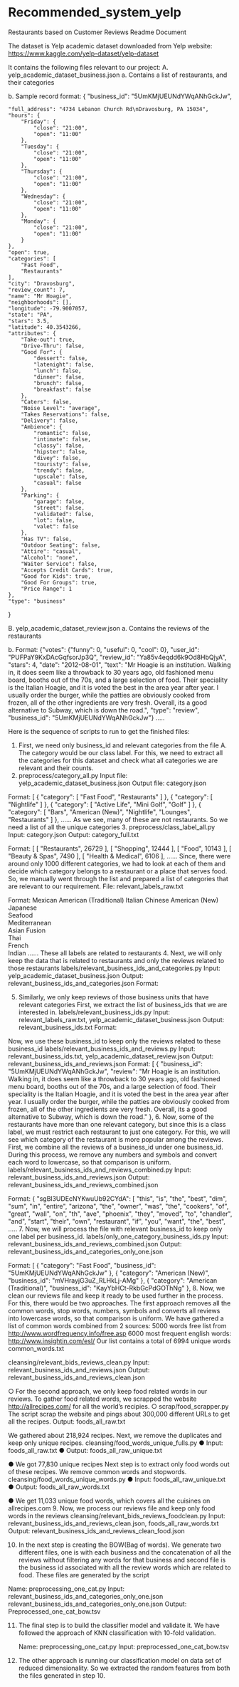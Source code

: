 # Recommended_system_yelp

Restaurants based on Customer Reviews
Readme Document

The dataset is Yelp academic dataset downloaded from Yelp website: https://www.kaggle.com/yelp-dataset/yelp-dataset

It contains the following files relevant to our project:
A.	yelp_academic_dataset_business.json
a.	Contains a list of restaurants, and their categories
 
b.	Sample record format:
{
	"business_id": "5UmKMjUEUNdYWqANhGckJw",
    
	"full_address": "4734 Lebanon Church Rd\nDravosburg, PA 15034",
	"hours": {
		"Friday": {
			"close": "21:00",
			"open": "11:00"
		},
		"Tuesday": {
			"close": "21:00",
			"open": "11:00"
		},
		"Thursday": {
			"close": "21:00",
			"open": "11:00"
		},
		"Wednesday": {
			"close": "21:00",
			"open": "11:00"
		},
		"Monday": {
			"close": "21:00",
			"open": "11:00"
		}
	},
	"open": true,
	"categories": [
		"Fast Food",
		"Restaurants"
	],
	"city": "Dravosburg",
	"review_count": 7,
	"name": "Mr Hoagie",
	"neighborhoods": [],
	"longitude": -79.9007057,
	"state": "PA",
	"stars": 3.5,
	"latitude": 40.3543266,
	"attributes": {
		"Take-out": true,
		"Drive-Thru": false,
		"Good For": {
			"dessert": false,
			"latenight": false,
			"lunch": false,
			"dinner": false,
			"brunch": false,
			"breakfast": false
		},
		"Caters": false,
		"Noise Level": "average",
		"Takes Reservations": false,
		"Delivery": false,
		"Ambience": {
			"romantic": false,
			"intimate": false,
			"classy": false,
			"hipster": false,
			"divey": false,
			"touristy": false,
			"trendy": false,
			"upscale": false,
			"casual": false
		},
		"Parking": {
			"garage": false,
			"street": false,
			"validated": false,
			"lot": false,
			"valet": false
		},
		"Has TV": false,
		"Outdoor Seating": false,
		"Attire": "casual",
		"Alcohol": "none",
		"Waiter Service": false,
		"Accepts Credit Cards": true,
		"Good for Kids": true,
		"Good For Groups": true,
		"Price Range": 1
	},
	"type": "business"
}


B.	yelp_academic_dataset_review.json
a.	Contains the reviews of the restaurants
 
b.	Format:
{"votes": {"funny": 0, "useful": 0, "cool": 0}, "user_id": "PUFPaY9KxDAcGqfsorJp3Q", "review_id": "Ya85v4eqdd6k9Od8HbQjyA", "stars": 4, "date": "2012-08-01", "text": "Mr Hoagie is an institution. Walking in, it does seem like a throwback to 30 years ago, old fashioned menu board, booths out of the 70s, and a large selection of food. Their speciality is the Italian Hoagie, and it is voted the best in the area year after year. I usually order the burger, while the patties are obviously cooked from frozen, all of the other ingredients are very fresh. Overall, its a good alternative to Subway, which is down the road.", "type": "review", "business_id": "5UmKMjUEUNdYWqANhGckJw"}
…..

Here is the sequence of scripts to run to get the finished files:

1.	First, we need only business_id and relevant categories from the file A. The category would be our class label. For this, we need to extract all the categories for this dataset and check what all categories we are relevant and their counts.
2.	preprocess/category_all.py
Input file: yelp_academic_dataset_business.json
Output file: category.json
 
Format:
[
	{
		"category": [
			"Fast Food",
			"Restaurants"
		]
	},
	{
		"category": [
			"Nightlife"
		]
	},
	{
		"category": [
			"Active Life",
			"Mini Golf",
			"Golf"
		]
	},
	{
		"category": [
			"Bars",
			"American (New)",
			"Nightlife",
			"Lounges",
			"Restaurants"
		]
	},
…...
As we see, many of these are not restaurants. So we need a list of all the unique categories
3.	preprocess/class_label_all.py
Input: category.json
Output: category_full.txt
 
Format:
[
  [
    "Restaurants",
    26729
  ],
  [
    "Shopping",
    12444
  ],
  [
    "Food",
    10143
  ],
  [
    "Beauty & Spas",
    7490
  ],
  [
    "Health & Medical",
    6106
  ],
…...
Since, there were around only 1000 different categories, we had to look at each of them and decide which category belongs to a restaurant or a place that serves food.
So, we manually went through the list and prepared a list of categories that are relevant to our requirement.
File: relevant_labels_raw.txt
 
Format:
Mexican
American (Traditional)
Italian
Chinese
American (New) 
Japanese       
Seafood        
Mediterranean  
Asian Fusion   
Thai          
French         
Indian
……
These all labels are related to restaurants
4.	Next, we will only keep the data that is related to restaurants and only the reviews related to those restaurants
labels/relevant_business_ids_and_categories.py
Input: yelp_academic_dataset_business.json
Output: relevant_business_ids_and_categories.json
Format:
 
5.	Similarly, we only keep reviews of those business units that have relevant categories
First, we extract the list of business_ids that we are interested in.
labels/relevant_business_ids.py
Input: relevant_labels_raw.txt, yelp_academic_dataset_business.json
Output: relevant_business_ids.txt
Format:
 
Now, we use these business_id to keep only the reviews related to these business_id
labels/relevant_business_ids_and_reviews.py
Input: relevant_business_ids.txt, yelp_academic_dataset_review.json
Output: relevant_business_ids_and_reviews.json
Format:
[
  {
    "business_id": "5UmKMjUEUNdYWqANhGckJw",
    "review": "Mr Hoagie is an institution. Walking in, it does seem like a throwback to 30 years ago, old fashioned menu board, booths out of the 70s, and a large selection of food. Their speciality is the Italian Hoagie, and it is voted the best in the area year after year. I usually order the burger, while the patties are obviously cooked from frozen, all of the other ingredients are very fresh. Overall, its a good alternative to Subway, which is down the road."
  },
6.	Now, some of the restaurants have more than one relevant category, but since this is a class label, we must restrict each restaurant to just one category. For this, we will see which category of the restaurant is more popular among the reviews.
First, we combine all the reviews of a business_id under one business_id. During this process, we remove any numbers and symbols and convert each word to lowercase, so that comparison is uniform.
labels/relevant_business_ids_and_reviews_combined.py
Input: relevant_business_ids_and_reviews.json
Output: relevant_business_ids_and_reviews_combined.json
 
Format:
{
  "sgBl3UDEcNYKwuUb92CYdA": [
    "this",
    "is",
    "the",
    "best",
    "dim",
    "sum",
    "in",
    "entire",
    "arizona",
    "the",
    "owner",
    "was",
    "the",
    "cookers",
    "of",
    "great",
    "wall",
    "on",
    "th",
    "ave",
    "phoenix",
    "they",
    "moved",
    "to",
    "chandler",
    "and",
    "start",
    "their",
    "own",
    "restaurant",
    "if",
    "you",
    "want",
    "the",
    "best",
…..
7.	Now, we will process the file with relevant business_id to keep only one label per business_id.
labels/only_one_category_business_ids.py
Input: relevant_business_ids_and_reviews_combined.json
Output: relevant_business_ids_and_categories_only_one.json
 
Format:
[
  {
    "category": "Fast Food",
    "business_id": "5UmKMjUEUNdYWqANhGckJw"
  },
  {
    "category": "American (New)",
    "business_id": "mVHrayjG3uZ_RLHkLj-AMg"
  },
  {
    "category": "American (Traditional)",
    "business_id": "KayYbHCt-RkbGcPdGOThNg"
  },
8.	Now, we clean our reviews file and keep it ready to be used further in the process.
For this, there would be two approaches. The first approach removes all the common words, stop words, numbers, symbols and converts all reviews into lowercase words, so that comparison is uniform.
We have gathered a list of common words combined from 2 sources:
5000 words free list from http://www.wordfrequency.info/free.asp
6000 most frequent english words: http://www.insightin.com/esl/
Our list contains a total of 6994 unique words
common_words.txt
 
cleansing/relevant_bids_reviews_clean.py
Input: relevant_business_ids_and_reviews.json
Output: relevant_business_ids_and_reviews_clean.json
 
○	For the second approach, we only keep food related words in our reviews. To gather food related words, we scrapped the website http://allrecipes.com/ for all the world’s recipies.
○	scrap/food_scrapper.py
The script scrap the website and pings about 300,000 different URLs to get all the recipes.
Output: foods_all_raw.txt
 
We gathered about 218,924 recipes.
Next, we remove the duplicates and keep only unique recipes.
cleansing/food_words_unique_fulls.py
●	Input: foods_all_raw.txt
●	Output: foods_all_raw_unique.txt
 
●	We got 77,830 unique recipes
Next step is to extract only food words out of these recipes. We remove common words and stopwords.
cleansing/food_words_unique_words.py
●	Input: foods_all_raw_unique.txt
●	Output: foods_all_raw_words.txt
 
●	We get 11,033 unique food words, which covers all the cuisines on allrecipes.com
9.	Now, we process our reviews file and keep only food words in the reviews
cleansing/relevant_bids_reviews_foodclean.py
Input: relevant_business_ids_and_reviews_clean.json, foods_all_raw_words.txt
Output: relevant_business_ids_and_reviews_clean_food.json
 
10.	 In the next step is creating the BOW(Bag of words). We generate two different files, one is with each business and the concatenation of all the reviews without filtering any words for that business and second file is the business id associated with all the review words which are related to food.  These files are generated by the script 
	
  Name: preprocessing_one_cat.py
  	  Input:  relevant_business_ids_and_categories_only_one.json
   relevant_business_ids_and_categories_only_one.json
 Output: Preprocessed_one_cat_bow.tsv


11.	The final step is to build the classifier model and validate it. We have followed the approach of KNN classification with 10-fold validation. 

	Name: preprocessing_one_cat.py
	Input: preprocessed_one_cat_bow.tsv

12.	 The other approach is running our classification model on data set of reduced dimensionality.  So we extracted the random features from both the files generated in step 10.

